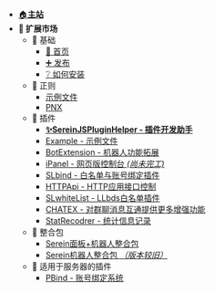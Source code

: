 
- [🏠**主站**](../ ':ignore')
- **🌌 扩展市场**
  - 🧱 基础
    - [🚩 首页](README.md)
    - [➕ 发布](Publish.md)
    - [❔ 如何安装](HowToInstall.md)
  - 📜 正则
    - [示例文件](JSON/Demo.json.md)
    - [PNX](JSON/PNX.json.md)
  - 🧩 插件
    - [**✨SereinJSPluginHelper - 插件开发助手**](JS/SereinJSPluginHelper/README.md)
    - [Example - 示例文件](JS/Example/README.md)
    - [BotExtension - 机器人功能拓展](JS/BotExtension/README.md)
    - [iPanel - 网页版控制台 *(尚未完工)* ](https://ipanel.serein.cc)
    - [SLbind - 白名单与账号绑定插件](JS/SLbind/README.md)
    - [HTTPApi - HTTP应用接口控制](JS/HTTPApi/README.md)
    - [SLwhiteList - LLbds白名单插件](https://www.minebbs.com/resources/serein-llbds-slwhitelist-llbds-js.5216/)
    - [CHATEX - 对群聊消息互通提供更多增强功能](JS/CHATEX/README.md)
    - [StatRecodrer - 统计信息记录](JS/StatRecodrer/README.md)
  - 💼 整合包
    - [Serein面板+机器人整合包](https://www.minebbs.com/resources/serein.4390/)
    - [Serein机器人整合包 *（版本较旧）*](https://www.minebbs.com/resources/serein.4201/)
  - 🧀 适用于服务器的插件
    - [PBind - 账号绑定系统](https://www.minebbs.com/resources/pbind.4211/)